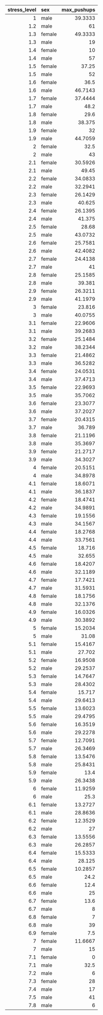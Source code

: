 |   stress_level | sex    |   max_pushups |
|---------------:|:-------|--------------:|
|            1   | male   |       39.3333 |
|            1.2 | male   |       61      |
|            1.3 | female |       49.3333 |
|            1.3 | male   |       19      |
|            1.4 | female |       10      |
|            1.4 | male   |       57      |
|            1.5 | female |       37.25   |
|            1.5 | male   |       52      |
|            1.6 | female |       36.5    |
|            1.6 | male   |       46.7143 |
|            1.7 | female |       37.4444 |
|            1.7 | male   |       48.2    |
|            1.8 | female |       29.6    |
|            1.8 | male   |       38.375  |
|            1.9 | female |       32      |
|            1.9 | male   |       44.7059 |
|            2   | female |       32.5    |
|            2   | male   |       43      |
|            2.1 | female |       30.5926 |
|            2.1 | male   |       49.45   |
|            2.2 | female |       34.0833 |
|            2.2 | male   |       32.2941 |
|            2.3 | female |       26.1429 |
|            2.3 | male   |       40.625  |
|            2.4 | female |       26.1395 |
|            2.4 | male   |       41.375  |
|            2.5 | female |       28.68   |
|            2.5 | male   |       43.0732 |
|            2.6 | female |       25.7581 |
|            2.6 | male   |       42.4082 |
|            2.7 | female |       24.4138 |
|            2.7 | male   |       41      |
|            2.8 | female |       25.1585 |
|            2.8 | male   |       39.381  |
|            2.9 | female |       26.3211 |
|            2.9 | male   |       41.1979 |
|            3   | female |       23.816  |
|            3   | male   |       40.0755 |
|            3.1 | female |       22.9606 |
|            3.1 | male   |       39.2683 |
|            3.2 | female |       25.1484 |
|            3.2 | male   |       38.2344 |
|            3.3 | female |       21.4862 |
|            3.3 | male   |       36.5282 |
|            3.4 | female |       24.0531 |
|            3.4 | male   |       37.4713 |
|            3.5 | female |       22.9693 |
|            3.5 | male   |       35.7062 |
|            3.6 | female |       23.3077 |
|            3.6 | male   |       37.2027 |
|            3.7 | female |       20.4315 |
|            3.7 | male   |       36.789  |
|            3.8 | female |       21.1196 |
|            3.8 | male   |       35.3697 |
|            3.9 | female |       21.2717 |
|            3.9 | male   |       34.3027 |
|            4   | female |       20.5151 |
|            4   | male   |       34.8978 |
|            4.1 | female |       18.6071 |
|            4.1 | male   |       36.1837 |
|            4.2 | female |       18.4741 |
|            4.2 | male   |       34.9891 |
|            4.3 | female |       19.1556 |
|            4.3 | male   |       34.1567 |
|            4.4 | female |       18.2768 |
|            4.4 | male   |       33.7561 |
|            4.5 | female |       18.716  |
|            4.5 | male   |       32.655  |
|            4.6 | female |       18.4207 |
|            4.6 | male   |       32.1189 |
|            4.7 | female |       17.7421 |
|            4.7 | male   |       31.5931 |
|            4.8 | female |       18.1756 |
|            4.8 | male   |       32.1376 |
|            4.9 | female |       16.0326 |
|            4.9 | male   |       30.3892 |
|            5   | female |       15.2034 |
|            5   | male   |       31.08   |
|            5.1 | female |       15.4167 |
|            5.1 | male   |       27.702  |
|            5.2 | female |       16.9508 |
|            5.2 | male   |       29.2537 |
|            5.3 | female |       14.7647 |
|            5.3 | male   |       28.4302 |
|            5.4 | female |       15.717  |
|            5.4 | male   |       29.6413 |
|            5.5 | female |       13.6023 |
|            5.5 | male   |       29.4795 |
|            5.6 | female |       16.3519 |
|            5.6 | male   |       29.2278 |
|            5.7 | female |       12.7091 |
|            5.7 | male   |       26.3469 |
|            5.8 | female |       13.5476 |
|            5.8 | male   |       25.8431 |
|            5.9 | female |       13.4    |
|            5.9 | male   |       26.3438 |
|            6   | female |       11.9259 |
|            6   | male   |       25.3    |
|            6.1 | female |       13.2727 |
|            6.1 | male   |       28.8636 |
|            6.2 | female |       12.3529 |
|            6.2 | male   |       27      |
|            6.3 | female |       13.5556 |
|            6.3 | male   |       26.2857 |
|            6.4 | female |       15.5333 |
|            6.4 | male   |       28.125  |
|            6.5 | female |       10.2857 |
|            6.5 | male   |       24.2    |
|            6.6 | female |       12.4    |
|            6.6 | male   |       25      |
|            6.7 | female |       13.6    |
|            6.7 | male   |        8      |
|            6.8 | female |        7      |
|            6.8 | male   |       39      |
|            6.9 | female |        7.5    |
|            7   | female |       11.6667 |
|            7   | male   |       15      |
|            7.1 | female |        0      |
|            7.1 | male   |       32.5    |
|            7.2 | male   |        6      |
|            7.3 | female |       28      |
|            7.4 | male   |       17      |
|            7.5 | male   |       41      |
|            7.8 | male   |        6      |